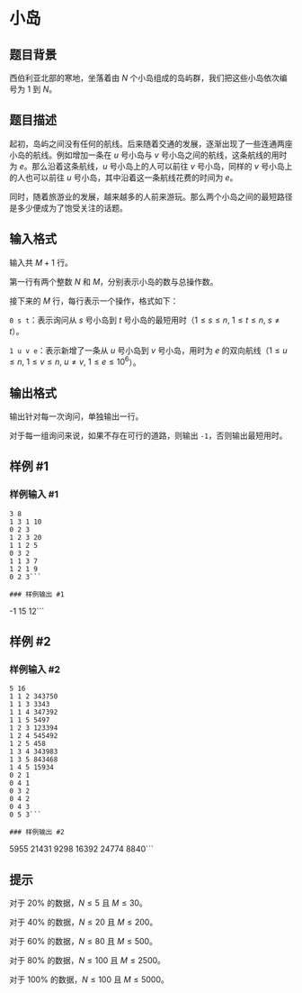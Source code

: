 # 小岛

## 题目背景

西伯利亚北部的寒地，坐落着由 $N$ 个小岛组成的岛屿群，我们把这些小岛依次编号为 $1$ 到 $N$。


## 题目描述

起初，岛屿之间没有任何的航线。后来随着交通的发展，逐渐出现了一些连通两座小岛的航线。例如增加一条在 $u$ 号小岛与 $v$ 号小岛之间的航线，这条航线的用时为 $e$。那么沿着这条航线，$u$ 号小岛上的人可以前往 $v$ 号小岛，同样的 $v$ 号小岛上的人也可以前往 $u$ 号小岛，其中沿着这一条航线花费的时间为 $e$。

同时，随着旅游业的发展，越来越多的人前来游玩。那么两个小岛之间的最短路径是多少便成为了饱受关注的话题。


## 输入格式

输入共 $M+1$ 行。

第一行有两个整数 $N$ 和 $M$，分别表示小岛的数与总操作数。

接下来的 $M$ 行，每行表示一个操作，格式如下：

`0 s t`：表示询问从 $s$ 号小岛到 $t$ 号小岛的最短用时（$1\le s\le n,~ 1\le t\le n,~ s\neq t$）。

`1 u v e`：表示新增了一条从 $u$ 号小岛到 $v$ 号小岛，用时为 $e$ 的双向航线（$1\le u\le n, ~1\le v\le n,~ u ≠ v,~ 1\le e\le 10^6$）。


## 输出格式

输出针对每一次询问，单独输出一行。

对于每一组询问来说，如果不存在可行的道路，则输出 `-1`，否则输出最短用时。


## 样例 #1

### 样例输入 #1
```
3 8 
1 3 1 10 
0 2 3 
1 2 3 20 
1 1 2 5 
0 3 2 
1 1 3 7 
1 2 1 9 
0 2 3```

### 样例输出 #1

```
-1
15
12```

## 样例 #2

### 样例输入 #2
```
5 16
1 1 2 343750
1 1 3 3343
1 1 4 347392
1 1 5 5497
1 2 3 123394
1 2 4 545492
1 2 5 458
1 3 4 343983
1 3 5 843468
1 4 5 15934
0 2 1
0 4 1
0 3 2
0 4 2
0 4 3
0 5 3```

### 样例输出 #2

```
5955
21431
9298
16392
24774
8840```

## 提示

对于 $20\%$ 的数据，$N\le 5$ 且 $M\le 30$。

对于 $40\%$ 的数据，$N\le 20$ 且 $M\le 200$。

对于 $60\%$ 的数据，$N\le 80$ 且 $M\le 500$。

对于 $80\%$ 的数据，$N\le 100$ 且 $M\le 2500$。

对于 $100\%$ 的数据，$N\le 100$ 且 $M\le 5000$。

